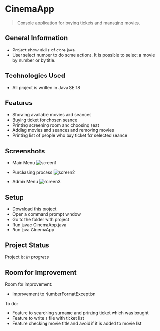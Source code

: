  # CinemaApp
> Console application for buying tickets and managing movies.


## General Information
- Project show skills of core java
- User select number to do some actions. It is possible to select a movie by number or by title.



## Technologies Used
- All project is written in Java SE 18


## Features
- Showing available movies and seances
- Buying ticket for chosen seance
- Printing screening room and choosing seat
- Adding movies and seances and removing movies
- Printing list of people who buy ticket for selected seance


## Screenshots
 - Main Menu
![screen1](https://github.com/konradoCh/CinemaApp/assets/127674711/2eec6749-0943-431a-80b5-68880ff80c31)
 
 - Purchasing process
![screen2](https://github.com/konradoCh/CinemaApp/assets/127674711/7e1ca90f-3a8a-4c4d-9a14-f27c9a893f44)

 - Admin Menu
![screen3](https://github.com/konradoCh/CinemaApp/assets/127674711/891a8abb-ded9-4274-8bf5-b9398235cb15)

## Setup
 * Download this project
 * Open a command prompt window
 * Go to the folder with project
 * Run javac CinemaApp.java
 * Run java CinemaApp


## Project Status
Project is: _in progress_


## Room for Improvement

Room for improvement:
- Improvement to NumberFormatException

To do:
- Feature to searching surname and printing ticket which was bought
- Feature to write a file with ticket list
- Feature checking movie title and avoid if it is added to movie list
